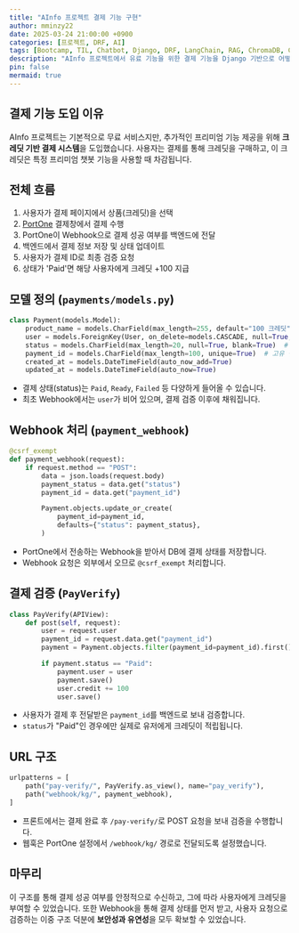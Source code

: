 ```yaml
---
title: "AInfo 프로젝트 결제 기능 구현"
author: mminzy22
date: 2025-03-24 21:00:00 +0900
categories: [프로젝트, DRF, AI]
tags: [Bootcamp, TIL, Chatbot, Django, DRF, LangChain, RAG, ChromaDB, Celery, 결제시스템, 프로젝트]
description: "AInfo 프로젝트에서 유료 기능을 위한 결제 기능을 Django 기반으로 어떻게 구현했는지 소개합니다."
pin: false
mermaid: true
---
```



## 결제 기능 도입 이유

AInfo 프로젝트는 기본적으로 무료 서비스지만, 추가적인 프리미엄 기능 제공을 위해 **크레딧 기반 결제 시스템**을 도입했습니다. 사용자는 결제를 통해 크레딧을 구매하고, 이 크레딧은 특정 프리미엄 챗봇 기능을 사용할 때 차감됩니다.

## 전체 흐름

1. 사용자가 결제 페이지에서 상품(크레딧)을 선택
2. [PortOne](https://portone.io) 결제창에서 결제 수행
3. PortOne이 Webhook으로 결제 성공 여부를 백엔드에 전달
4. 백엔드에서 결제 정보 저장 및 상태 업데이트
5. 사용자가 결제 ID로 최종 검증 요청
6. 상태가 'Paid'면 해당 사용자에게 크레딧 +100 지급


## 모델 정의 (`payments/models.py`)

```python
class Payment(models.Model):
    product_name = models.CharField(max_length=255, default="100 크레딧")
    user = models.ForeignKey(User, on_delete=models.CASCADE, null=True, blank=True)
    status = models.CharField(max_length=20, null=True, blank=True)  # 결제 상태
    payment_id = models.CharField(max_length=100, unique=True)  # 고유 결제번호
    created_at = models.DateTimeField(auto_now_add=True)
    updated_at = models.DateTimeField(auto_now=True)
```

- 결제 상태(status)는 `Paid`, `Ready`, `Failed` 등 다양하게 들어올 수 있습니다.
- 최초 Webhook에서는 `user`가 비어 있으며, 결제 검증 이후에 채워집니다.


## Webhook 처리 (`payment_webhook`)

```python
@csrf_exempt
def payment_webhook(request):
    if request.method == "POST":
        data = json.loads(request.body)
        payment_status = data.get("status")
        payment_id = data.get("payment_id")

        Payment.objects.update_or_create(
            payment_id=payment_id,
            defaults={"status": payment_status},
        )
```

- PortOne에서 전송하는 Webhook을 받아서 DB에 결제 상태를 저장합니다.
- Webhook 요청은 외부에서 오므로 `@csrf_exempt` 처리합니다.


## 결제 검증 (`PayVerify`)

```python
class PayVerify(APIView):
    def post(self, request):
        user = request.user
        payment_id = request.data.get("payment_id")
        payment = Payment.objects.filter(payment_id=payment_id).first()

        if payment.status == "Paid":
            payment.user = user
            payment.save()
            user.credit += 100
            user.save()
```

- 사용자가 결제 후 전달받은 `payment_id`를 백엔드로 보내 검증합니다.
- `status`가 "Paid"인 경우에만 실제로 유저에게 크레딧이 적립됩니다.


## URL 구조

```python
urlpatterns = [
    path("pay-verify/", PayVerify.as_view(), name="pay_verify"),
    path("webhook/kg/", payment_webhook),
]
```

- 프론트에서는 결제 완료 후 `/pay-verify/`로 POST 요청을 보내 검증을 수행합니다.
- 웹훅은 PortOne 설정에서 `/webhook/kg/` 경로로 전달되도록 설정했습니다.


## 마무리

이 구조를 통해 결제 성공 여부를 안정적으로 수신하고, 그에 따라 사용자에게 크레딧을 부여할 수 있었습니다. 또한 Webhook을 통해 결제 상태를 먼저 받고, 사용자 요청으로 검증하는 이중 구조 덕분에 **보안성과 유연성**을 모두 확보할 수 있었습니다.

